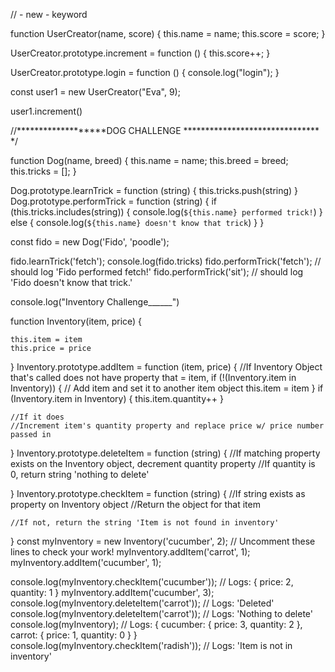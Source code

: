 // - new - keyword 

function UserCreator(name, score) {
    this.name = name;
    this.score = score;
}

UserCreator.prototype.increment = function () {
    this.score++;
}

UserCreator.prototype.login = function () {
    console.log("login");
}

const user1 = new UserCreator("Eva", 9);

user1.increment()

//*******************DOG CHALLENGE ******************************* */




function Dog(name, breed) {
    this.name = name;
    this.breed = breed;
    this.tricks = [];
}

Dog.prototype.learnTrick = function (string) {
    this.tricks.push(string)
}
Dog.prototype.performTrick = function (string) {
    if (this.tricks.includes(string)) {
        console.log(`${this.name} performed trick!`)
    } else {
        console.log(`${this.name} doesn't know that trick`)
    }
}

const fido = new Dog('Fido', 'poodle');

fido.learnTrick('fetch');
console.log(fido.tricks)
fido.performTrick('fetch'); // should log 'Fido performed fetch!'
fido.performTrick('sit'); // should log 'Fido doesn't know that trick.'

console.log("Inventory Challenge______")


function Inventory(item, price) {

    this.item = item
    this.price = price


}
Inventory.prototype.addItem = function (item, price) {
    //If Inventory Object that's called does not have property that = item,
    if (!(Inventory.item in Inventory)) {
        // Add item and set it to another item object 
        this.item = item
    }
    if (Inventory.item in Inventory) {
        this.item.quantity++
    }

    //If it does
    //Increment item's quantity property and replace price w/ price number passed in
}
Inventory.prototype.deleteItem = function (string) {
    //If matching property exists on the Inventory object, decrement quantity property 
    //If quantity is 0, return string 'nothing to delete'

}
Inventory.prototype.checkItem = function (string) {
    //If string exists as property on Inventory object
    //Return the object for that item

    //If not, return the string 'Item is not found in inventory'
}
const myInventory = new Inventory('cucumber', 2);
// Uncomment these lines to check your work!
myInventory.addItem('carrot', 1);
myInventory.addItem('cucumber', 1);

console.log(myInventory.checkItem('cucumber')); // Logs: { price: 2, quantity: 1 }
myInventory.addItem('cucumber', 3);
console.log(myInventory.deleteItem('carrot')); // Logs: 'Deleted'
console.log(myInventory.deleteItem('carrot')); // Logs: 'Nothing to delete'
console.log(myInventory); // Logs: { cucumber: { price: 3, quantity: 2 }, carrot: { price: 1, quantity: 0 } }
console.log(myInventory.checkItem('radish')); // Logs: 'Item is not in inventory'